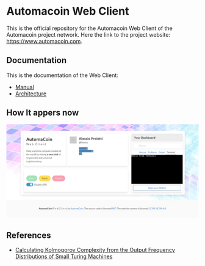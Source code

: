 # Automacoin Web Client

This is the official repository for the Automacoin Web Client of the Automacoin project network.
Here the link to the project website: https://www.automacoin.com.

## Documentation

This is the documentation of the Web Client: 

* [Manual](documentation/manual-index.md)
* [Architecture](documentation/architecture-index.md)

## How It appers now

![Client Automacoin Screen](/documentation/screenshot.jpeg?raw=true "Client Automacoin Screen")

## References

* [Calculating Kolmogorov Complexity from the Output Frequency Distributions of Small Turing Machines](https://arxiv.org/abs/1211.1302)